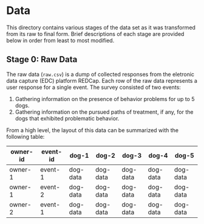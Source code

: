 # Data

This directory contains various stages of the data set as it was transformed
from its raw to final form. Brief descriptions of each stage are provided below
in order from least to most modified.

## Stage 0: Raw Data

The raw data (`raw.csv`) is a dump of collected responses from the eletronic
data capture (EDC) platform REDCap. Each row of the raw data represents a user
response for a single event. The survey consisted of two events:

1. Gathering information on the presence of behavior problems for up to 5 dogs.
2. Gathering information on the pursued paths of treatment, if any, for the dogs
   that exhibited problematic behavior.

From a high level, the layout of this data can be summarized with the following
table:

| owner-id | event-id | dog-1    | dog-2    | dog-3    | dog-4    | dog-5    |
| -------- | -------- | -------- | -------- | -------- | -------- | -------- |
| owner-1  | event-1  | dog-data | dog-data | dog-data | dog-data | dog-data |
| owner-1  | event-2  | dog-data | dog-data | dog-data | dog-data | dog-data |
| owner-2  | event-1  | dog-data | dog-data | dog-data | dog-data | dog-data |
